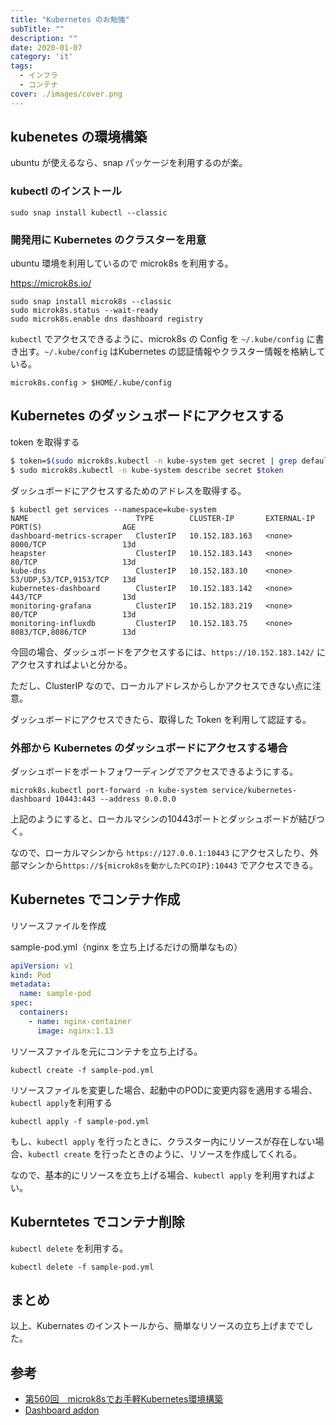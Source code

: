 ```yaml
---
title: "Kubernetes のお勉強"
subTitle: ""
description: ""
date: 2020-01-07
category: 'it'
tags:
  - インフラ
  - コンテナ
cover: ./images/cover.png
---
```


## kubenetes の環境構築

ubuntu が使えるなら、snap パッケージを利用するのが楽。

### kubectl のインストール

```
sudo snap install kubectl --classic
```

### 開発用に Kubernetes のクラスターを用意

ubuntu 環境を利用しているので microk8s を利用する。

https://microk8s.io/

```
sudo snap install microk8s --classic
sudo microk8s.status --wait-ready
sudo microk8s.enable dns dashboard registry
```

`kubectl` でアクセスできるように、microk8s の Config を `~/.kube/config` に書き出す。`~/.kube/config` はKubernetes の認証情報やクラスター情報を格納している。

```
microk8s.config > $HOME/.kube/config
```

## Kubernetes のダッシュボードにアクセスする

token を取得する

```bash
$ token=$(sudo microk8s.kubectl -n kube-system get secret | grep default-token | cut -d " " -f1)
$ sudo microk8s.kubectl -n kube-system describe secret $token
```

ダッシュボードにアクセスするためのアドレスを取得する。

```
$ kubectl get services --namespace=kube-system
NAME                        TYPE        CLUSTER-IP       EXTERNAL-IP   PORT(S)                  AGE
dashboard-metrics-scraper   ClusterIP   10.152.183.163   <none>        8000/TCP                 13d
heapster                    ClusterIP   10.152.183.143   <none>        80/TCP                   13d
kube-dns                    ClusterIP   10.152.183.10    <none>        53/UDP,53/TCP,9153/TCP   13d
kubernetes-dashboard        ClusterIP   10.152.183.142   <none>        443/TCP                  13d
monitoring-grafana          ClusterIP   10.152.183.219   <none>        80/TCP                   13d
monitoring-influxdb         ClusterIP   10.152.183.75    <none>        8083/TCP,8086/TCP        13d
```

今回の場合、ダッシュボードをアクセスするには、`https://10.152.183.142/` にアクセスすればよいと分かる。

ただし、ClusterIP なので、ローカルアドレスからしかアクセスできない点に注意。

ダッシュボードにアクセスできたら、取得した Token を利用して認証する。

### 外部から Kubernetes のダッシュボードにアクセスする場合

ダッシュボードをポートフォワーディングでアクセスできるようにする。

```
microk8s.kubectl port-forward -n kube-system service/kubernetes-dashboard 10443:443 --address 0.0.0.0
```

上記のようにすると、ローカルマシンの10443ポートとダッシュボードが結びつく。

なので、ローカルマシンから `https://127.0.0.1:10443` にアクセスしたり、外部マシンから`https://${microk8sを動かしたPCのIP}:10443` でアクセスできる。

## Kubernetes でコンテナ作成

リソースファイルを作成

sample-pod.yml（nginx を立ち上げるだけの簡単なもの）

```yml
apiVersion: v1
kind: Pod
metadata:
  name: sample-pod
spec:
  containers:
    - name: nginx-container
      image: nginx:1.13
```

リソースファイルを元にコンテナを立ち上げる。

```
kubectl create -f sample-pod.yml
```

リソースファイルを変更した場合、起動中のPODに変更内容を適用する場合、`kubectl apply`を利用する

```
kubectl apply -f sample-pod.yml
```

もし、`kubectl apply` を行ったときに、クラスター内にリソースが存在しない場合、`kubectl create` を行ったときのように、リソースを作成してくれる。

なので、基本的にリソースを立ち上げる場合、`kubectl apply` を利用すればよい。

## Kuberntetes でコンテナ削除

`kubectl delete` を利用する。

```
kubectl delete -f sample-pod.yml
```

## まとめ

以上、Kubernates のインストールから、簡単なリソースの立ち上げまででした。

## 参考

- [第560回　microk8sでお手軽Kubernetes環境構築](https://gihyo.jp/admin/serial/01/ubuntu-recipe/0560)
- [Dashboard addon](https://microk8s.io/docs/addon-dashboard)

